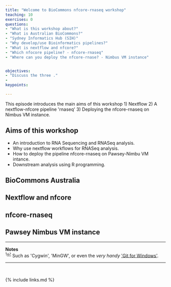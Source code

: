 ```yaml
---
title: "Welcome to BioCommons nfcore-rnaseq workshop"
teaching: 10
exercises: 0
questions:
- "What is this workshop about?"
- "What is Australian BioCommons?"
- "Sydney Informatics Hub (SIH)"
- "Why develop/use Bioinformatics pipelines?"
- "What is nextflow and nfcore?"
- "Which nfocore pipeline? - nfcore-rnaseq"
- "Where can you deploy the nfcore-rnase? - Nimbus VM instance"


objectives:
- "Discuss the three ."
- 
keypoints:

---
```

This episode introduces the main aims of this workshop 1) Nextflow 2) A nextflow-nfcore pipeline 'rnaseq' 3) Deploying the nfcore-rnaseq on Nimbus VM instance.

## Aims of this workshop
- An introduction to RNA Sequencing and RNASeq analysis.
- Why use nextflow workflows for RNASeq analysis.
- How to deploy the pipeline nfcore-rnaseq on Pawsey-Nimbu VM intance.
- Downstream analysis using R programming.


## BioCommons Australia


## Nextflow and nfcore


## nfcore-rnaseq


## Pawsey Nimbus VM instance


___
**Notes**   
<sup id="f1">1[↩](#a1)</sup> Such as 'Cygwin', 'MinGW', or even the _very handy_ ['Git for Windows'](https://gitforwindows.org/).

___
<br>



{% include links.md %}
